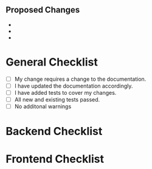 ## Proposed Changes

  -
  -
  -

# General Checklist
- [ ] My change requires a change to the documentation.
- [ ] I have updated the documentation accordingly.
- [ ] I have added tests to cover my changes.
- [ ] All new and existing tests passed.
- [ ]  No additonal warnings

# Backend Checklist

# Frontend Checklist
